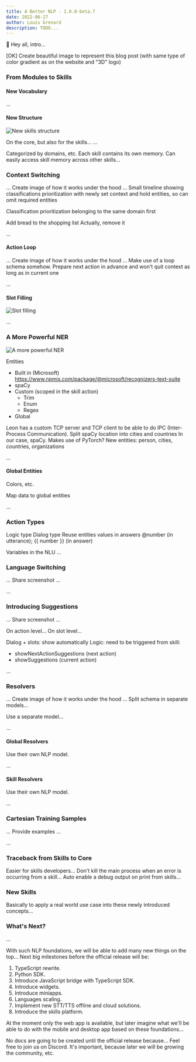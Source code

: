```yaml
---
title: A Better NLP - 1.0.0-beta.7
date: 2022-06-27
author: Louis Grenard
description: TODO...
---
```


👋 Hey all, intro...

[OK] Create beautiful image to represent this blog post (with same type of color gradient as on the website and "3D" logo)


### From Modules to Skills

#### New Vocabulary

...

#### New Structure

![New skills structure](new-skill-structure.png?v=3)

On the core, but also for the skills...
...

Categorized by domains, etc.
Each skill contains its own memory.
Can easily access skill memory across other skills...

### Context Switching

... Create image of how it works under the hood ... Small timeline showing classifications prioritization with newly set context and hold entities, so can omit required entities

Classification prioritization belonging to the same domain first

Add bread to the shopping list
Actually, remove it

...

#### Action Loop

... Create image of how it works under the hood ... Make use of a loop schema somehow. Prepare next action in advance and won't quit context as long as in current one

...

#### Slot Filling

![Slot filling](slot-filling.png)

...

### A More Powerful NER

![A more powerful NER](more-powerful-ner.png)

Entities
- Built in (Microsoft) https://www.npmjs.com/package/@microsoft/recognizers-text-suite
- spaCy
- Custom (scoped in the skill action)
  - Trim
  - Enum
  - Regex
- Global

Leon has a custom TCP server and TCP client to be able to do IPC (Inter-Process Communication). Split spaCy location into cities and countries
In our case, spaCy. Makes use of PyTorch?
New entities: person, cities, countries, organizations

...

#### Global Entities

Colors, etc.

Map data to global entities

...

### Action Types

Logic type
Dialog type
Reuse entities values in answers @number (in utterance); {{ number }} (in answer)

Variables in the NLU
...

### Language Switching

... Share screenshot ...

...

### Introducing Suggestions

... Share screenshot ...

On action level...
On slot level...

Dialog + slots: show automatically
Logic: need to be triggered from skill:
  - showNextActionSuggestions (next action)
  - showSuggestions (current action)

...

### Resolvers

... Create image of how it works under the hood ... Split schema in separate models...

Use a separate model...

...

#### Global Resolvers

Use their own NLP model.

...

#### Skill Resolvers

Use their own NLP model.

...

### Cartesian Training Samples

... Provide examples ...

...

### Traceback from Skills to Core

Easier for skills developers...
Don't kill the main process when an error is occurring from a skill...
Auto enable a debug output on print from skills...

### New Skills

Basically to apply a real world use case into these newly introduced concepts...

### What's Next?

...

With such NLP foundations, we will be able to add many new things on the top...
Next big milestones before the official release will be:

1. TypeScript rewrite.
2. Python SDK.
3. Introduce JavaScript bridge with TypeScript SDK.
4. Introduce widgets.
5. Introduce miniapps.
6. Languages scaling.
7. Implement new STT/TTS offline and cloud solutions.
8. Introduce the skills platform.

At the moment only the web app is available, but later imagine what we'll be able to do with the mobile and desktop app based on these foundations...

No docs are going to be created until the official release because...
Feel free to join us on Discord. It's important, because later we will be growing the community, etc.
